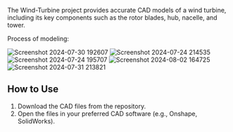 The Wind-Turbine project provides accurate CAD models of a wind turbine, including its key components such as the rotor blades, hub, nacelle, and tower.

Process of modeling:

![Screenshot 2024-07-30 192607](https://github.com/user-attachments/assets/478ec127-f88e-4aff-b350-88c129104ff1)
![Screenshot 2024-07-24 214535](https://github.com/user-attachments/assets/4c35acaf-d45b-4f73-a7df-9f6ea5f3bf15)
![Screenshot 2024-07-24 195707](https://github.com/user-attachments/assets/88bd0165-a913-47c2-a76f-b6354a64f5a1)
![Screenshot 2024-08-02 164725](https://github.com/user-attachments/assets/a9fda0cd-254d-4ec3-9908-260baef46099)
![Screenshot 2024-07-31 213821](https://github.com/user-attachments/assets/9b3fa62e-0011-4710-9524-436947239030)

## How to Use
1. Download the CAD files from the repository.
2. Open the files in your preferred CAD software (e.g., Onshape, SolidWorks).
